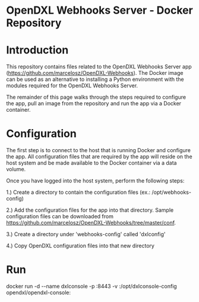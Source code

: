 # OpenDXL Webhooks Server - Docker Repository

Introduction
============

This repository contains files related to the OpenDXL Webhooks Server app (https://github.com/marcelosz/OpenDXL-Webhooks). The Docker image can be used as an alternative to installing a Python environment with the modules required for the OpenDXL Webhooks Server.

The remainder of this page walks through the steps required to configure the app, pull an image from the repository and run the app via a Docker container.

Configuration
=============

The first step is to connect to the host that is running Docker and configure the app. All configuration files that are required by the app will reside on the host system and be made available to the Docker container via a data volume.

Once you have logged into the host system, perform the following steps:

1.) Create a directory to contain the configuration files (ex.: /opt/webhooks-config)

2.) Add the configuration files for the app into that directory. Sample configuration files can be downloaded from https://github.com/marcelosz/OpenDXL-Webhooks/tree/master/conf.

3.) Create a directory under 'webhooks-config' called 'dxlconfig'

4.) Copy OpenDXL configuration files into that new directory

Run
===
docker run -d --name dxlconsole -p <host-console-port>:8443 -v <host-config-dir>:/opt/dxlconsole-config opendxl/opendxl-console:<release-version>

